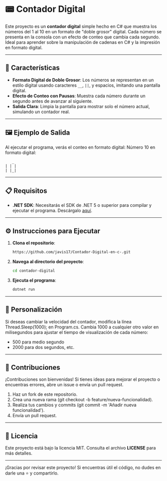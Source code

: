 # 📟 Contador Digital

Este proyecto es un **contador digital** simple hecho en C# que muestra los números del 1 al 10 en un formato de "doble grosor" digital. Cada número se presenta en la consola con un efecto de conteo que cambia cada segundo. Ideal para aprender sobre la manipulación de cadenas en C# y la impresión en formato digital.

---

## 🚀 Características

- **Formato Digital de Doble Grosor**: Los números se representan en un estilo digital usando caracteres `__`, `||`, y espacios, imitando una pantalla digital.
- **Efecto de Conteo con Pausas**: Muestra cada número durante un segundo antes de avanzar al siguiente.
- **Salida Clara**: Limpia la pantalla para mostrar solo el número actual, simulando un contador real.

---

## 🖼️ Ejemplo de Salida

Al ejecutar el programa, verás el conteo en formato digital:
Número 10 en formato digital:
```
   _
| | |
| |_|

```

---

## 📋 Requisitos

- **.NET SDK**: Necesitarás el SDK de .NET 5 o superior para compilar y ejecutar el programa. Descárgalo [aquí](https://dotnet.microsoft.com/download).

---

## ⚙️ Instrucciones para Ejecutar

1. **Clona el repositorio**:
   ```bash
   https://github.com/javis17/Contador-Digital-en-c-.git
   ```
1. **Navega al directorio del proyecto**:
   ```bash
   cd contador-digital
   ```
1. **Ejecuta el programa**:
   ```bash
   dotnet run
   ```
   
---
## 🎨 Personalización

Si deseas cambiar la velocidad del contador, modifica la línea Thread.Sleep(1000); en Program.cs. Cambia 1000 a cualquier otro valor en milisegundos para ajustar el tiempo de visualización de cada número:
   
- 500 para medio segundo
- 2000 para dos segundos, etc.
  
---

## 🤝 Contribuciones

¡Contribuciones son bienvenidas! Si tienes ideas para mejorar el proyecto o encuentras errores, abre un issue o envía un pull request.

   1. Haz un fork de este repositorio.
   2. Crea una nueva rama (git checkout -b feature/nueva-funcionalidad).
   3. Realiza tus cambios y commits (git commit -m 'Añadir nueva funcionalidad').
   4. Envía un pull request.

---

## 📄 Licencia

Este proyecto está bajo la licencia MIT. Consulta el archivo **LICENSE** para más detalles.

---

¡Gracias por revisar este proyecto! Si encuentras útil el código, no dudes en darle una ⭐ y compartirlo.























   
   



